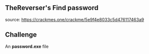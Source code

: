 ## TheReverser's Find password
source: https://crackmes.one/crackme/5e9f4e8033c5d476117463a9

## Challenge

An __password.exe__ file
